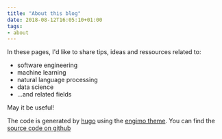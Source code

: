 ```yaml
---
title: "About this blog"
date: 2018-08-12T16:05:10+01:00
tags: 
- about
---
```

In these pages, I'd like to share tips, ideas and ressources related to:

- software engineering
- machine learning
- natural language processing
- data science
- ...and related fields

May it be useful!

The code is generated by [hugo](https://gohugo.io/) using the [engimo theme](https://themes.gohugo.io/theme/engimo/). You can find the [source code on github](https://github.com/jas-ho/blog)
